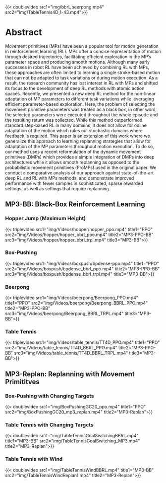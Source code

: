 ###

[//]: # ({{<image src1="logos/Logo_KIT.svg" src2= "logos/IRL_Logo_Light_blue.svg" src3="logos/canvas.png">}})
{{< doublevideo src1="img/bbrl_beerpong.mp4" src2="img/TableTennis4D_1-43.mp4">}}
# Abstract
Movement primitives (MPs) have been a popular tool for motion generation in reinforcement learning (RL). 
MPs offer a concise representation of motion through desired trajectories, 
facilitating efficient exploration in the MP’s parameter space and producing smooth
motions. Although many early successes in robot RL have been achieved by combining
RL with MPs, these approaches are often limited to learning a single stroke-based motion
that can not be adapted to task variations or during motion execution. As a result, the
research community has lost interest in RL with MPs and shifted its focus to the development 
of deep RL methods with atomic action spaces. Recently, we presented a new deep
RL method for the non-linear adaptation of MP parameters to different task variations
while leveraging efficient parameter-based exploration. Here, the problem of selecting the
movement primitive parameters was treated as a black box, in other word, the selected
parameters were executed throughout the whole episode and the resulting return was collected. 
While this method outperformed standard step-based RL in many domains, it does
not allow for online adaptation of the motion which rules out stochastic domains where
feedback is required. This paper is an extension of this work where we generalize this
approach to learning replanning strategies that allow for adaptation of the MP parameters 
throughout motion execution. To do so, our method uses a recent reformulation of the dynamic 
movement primitives (DMPs) which provides a simple integration of DMPs
into deep architectures while it allows smooth replanning as opposed to the probabilistic
movement primitives (ProMPs) used in the original paper. We conduct a comparative
analysis of our approach against state-of-the-art deep RL and RL with MPs methods, and
demonstrate improved performance with fewer samples in sophisticated, sparse rewarded
settings, as well as settings that require replanning.


## MP3-BB: Black-Box Reinforcement Learning
### Hopper Jump (Maximum Height)
{{< triplevideo src1="img/Videos/hopper/hopper_ppo.mp4" title1="PPO" 
                src2="img/Videos/hopper/hopper_bbrl_ppo.mp4" title2="MP3-PPO-BB"
                src3="img/Videos/hopper/hopper_bbrl_trpl.mp4" title3="MP3-BB">}}
### Box-Pushing
{{< triplevideo src1="img/Videos/boxpush/bpdense-ppo.mp4" title1="PPO" 
                src2="img/Videos/boxpush/bpdense_bbrl_ppo.mp4" title2="MP3-PPO-BB"
                src3="img/Videos/boxpush/bpdense_bbrl_trpl.mp4" title3="MP3-BB">}}
### Beerpong
{{< triplevideo src1="img/Videos/beerpong/Beerpong_PPO.mp4" title1="PPO" 
                src2="img/Videos/beerpong/Beerpong_BBRL_PPO.mp4" title2="MP3-PPO-BB"
                src3="img/Videos/beerpong/Beerpong_BBRL_TRPL.mp4" title3="MP3-BB">}}
### Table Tennis
{{< triplevideo src1="img/Videos/table_tennis/TT4D_PPO.mp4" title1="PPO" 
                src2="img/Videos/table_tennis/TT4D_BBRL_PPO.mp4" title2="MP3-PPO-BB"
                src3="img/Videos/table_tennis/TT4D_BBRL_TRPL.mp4" title3="MP3-BB">}}
## MP3-Replan: Replanning with Movement Primititves
### Box-Pushing with Changing Targets
{{< doublevideo src1="img/BoxPushingGC20_ppo.mp4" title1="PPO" 
    src2="img/BoxPushingGC20_mp3_replan.mp4" title2="MP3-Replan">}}
### Table Tennis with Changing Targets
{{< doublevideo src1="img/TableTennisGoalSwitchingBBRL.mp4" title1="MP3-BB" 
    src2="img/TableTennisGoalSwitching_MP3.mp4" title2="MP3-Replan">}}
### Table Tennis with Wind
{{< doublevideo src1="img/TableTennisWindBBRL.mp4" title1="MP3-BB" 
    src2="img/TableTennisWindReplan1.mp4" title2="MP3-Replan">}}

[//]: # (## Citation)

[//]: # (If you find our work useful, please consider citing:)

[//]: # (```BibTeX)

[//]: # (@INPROCEEDINGS{Li2023Curriculum,)

[//]: # (  author = {Li, Maximilian Xiling )

[//]: # (            and Celik, Onur )

[//]: # (            and Becker, Philipp )

[//]: # (            and Blessing, Denis )

[//]: # (            and Lioutikov, Rudolf )

[//]: # (            and Neumann, Gerhard},)

[//]: # (  title  = {Curriculum-Based Imitation of Versatile Skills},)

[//]: # (  booktitle={2023 International Conference on Robotics and Automation &#40;ICRA&#41;},)

[//]: # (  year   = {2023},)

[//]: # (})

[//]: # (```)
